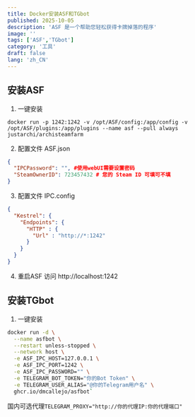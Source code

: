 ```yaml
---
title: Docker安装ASF和TGbot
published: 2025-10-05
description: 'ASF 是一个帮助您轻松获得卡牌掉落的程序'
image: ''
tags: ['ASF','TGbot']
category: '工具'
draft: false 
lang: 'zh_CN'
---
```


## 安装ASF

1. 一键安装

`docker run -p 1242:1242 -v /opt/ASF/config:/app/config -v /opt/ASF/plugins:/app/plugins --name asf --pull always justarchi/archisteamfarm`

2. 配置文件 ASF.json
```json
{
  "IPCPassword": "", #使用webUI需要设置密码
  "SteamOwnerID": 723457432 # 您的 Steam ID 可填可不填
}
```
3. 配置文件 IPC.config
```json
{
  "Kestrel": {
    "Endpoints": {
      "HTTP" : {
        "Url" : "http://*:1242"
      }
    }
  }
}
```
4. 重启ASF 访问 http://localhost:1242

## 安装TGbot

1. 一键安装
```bash
docker run -d \
  --name asfbot \
  --restart unless-stopped \
  --network host \
  -e ASF_IPC_HOST=127.0.0.1 \
  -e ASF_IPC_PORT=1242 \
  -e ASF_IPC_PASSWORD="" \
  -e TELEGRAM_BOT_TOKEN="你的Bot Token" \
  -e TELEGRAM_USER_ALIAS="@你的Telegram用户名" \
  ghcr.io/dmcallejo/asfbot`
```

国内可选代理`TELEGRAM_PROXY="http://你的代理IP:你的代理端口"`